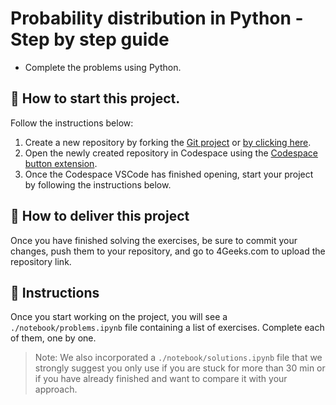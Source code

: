 <!--hide-->
# Probability distribution in Python - Step by step guide
<!--endhide-->

- Complete the problems using Python.

## 🌱 How to start this project.

Follow the instructions below:

1. Create a new repository by forking the [Git project](https://github.com/4GeeksAcademy/probability-distribution-exercises-project-with-python) or [by clicking here](https://github.com/4GeeksAcademy/probability-distribution-exercises-project-with-python/fork).
2. Open the newly created repository in Codespace using the [Codespace button extension](https://docs.github.com/en/codespaces/developing-in-codespaces/creating-a-codespace-for-a-repository#creating-a-codespace-for-a-repository).
3. Once the Codespace VSCode has finished opening, start your project by following the instructions below.

## 🚛 How to deliver this project

Once you have finished solving the exercises, be sure to commit your changes, push them to your repository, and go to 4Geeks.com to upload the repository link.

## 📝 Instructions

Once you start working on the project, you will see a `./notebook/problems.ipynb` file containing a list of exercises. Complete each of them, one by one.

> Note: We also incorporated a `./notebook/solutions.ipynb` file that we strongly suggest you only use if you are stuck for more than 30 min or if you have already finished and want to compare it with your approach.
